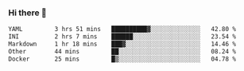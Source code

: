 ### Hi there 👋

<!--
**urzz/urzz** is a ✨ _special_ ✨ repository because its `README.md` (this file) appears on your GitHub profile.

Here are some ideas to get you started:

- 🔭 I’m currently working on ...
- 🌱 I’m currently learning ...
- 👯 I’m looking to collaborate on ...
- 🤔 I’m looking for help with ...
- 💬 Ask me about ...
- 📫 How to reach me: ...
- 😄 Pronouns: ...
- ⚡ Fun fact: ...
-->

<!--START_SECTION:waka-->

```txt
YAML         3 hrs 51 mins   ██████████▓░░░░░░░░░░░░░░   42.80 %
INI          2 hrs 7 mins    ██████░░░░░░░░░░░░░░░░░░░   23.54 %
Markdown     1 hr 18 mins    ███▓░░░░░░░░░░░░░░░░░░░░░   14.46 %
Other        44 mins         ██░░░░░░░░░░░░░░░░░░░░░░░   08.24 %
Docker       25 mins         █▒░░░░░░░░░░░░░░░░░░░░░░░   04.78 %
```

<!--END_SECTION:waka-->
